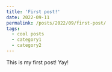 ```yaml
---
title: 'First post!'
date: 2022-09-11
permalink: /posts/2022/09/first-post/
tags:
  - cool posts
  - category1
  - category2
---
```


This is my first post! Yay!
